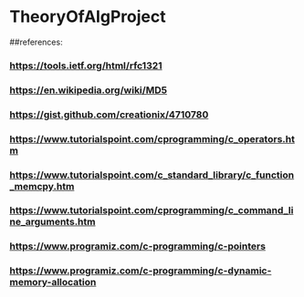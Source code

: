 # TheoryOfAlgProject

##references:
###  https://tools.ietf.org/html/rfc1321
###  https://en.wikipedia.org/wiki/MD5
###  https://gist.github.com/creationix/4710780
###  https://www.tutorialspoint.com/cprogramming/c_operators.htm
###  https://www.tutorialspoint.com/c_standard_library/c_function_memcpy.htm
###  https://www.tutorialspoint.com/cprogramming/c_command_line_arguments.htm
###  https://www.programiz.com/c-programming/c-pointers
###  https://www.programiz.com/c-programming/c-dynamic-memory-allocation
